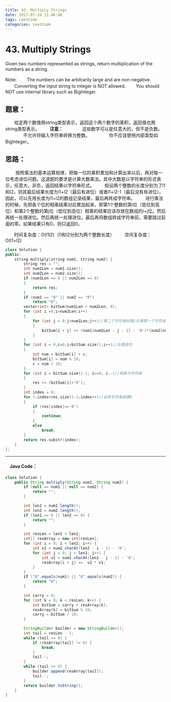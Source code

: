 ```yaml
---
title: 43. Multiply Strings
date: 2017-07-20 21:46:48
tags: LeetCode
categories: LeetCode
---
```


# 43. Multiply Strings

Given two numbers represented as strings, return multiplication of the numbers as a string.

Note:
　　The numbers can be arbitrarily large and are non-negative.
　　Converting the input string to integer is NOT allowed.
　　You should NOT use internal library such as BigInteger.

<!--more-->

## 题意：

　　给定两个数值用string类型表示，返回这个两个数字的乘积，返回值也用string类型表示。
　　**注意：**
　　　　这些数字可以是任意大的，但不是负数。
　　　　不允许将输入字符串转换为整数。
　　　　你不应该使用内部类型如BigInteger。

## 思路：

　　 按照乘法的基本运算规律，把每一位的乘积累加和计算出来以后，再对每一位考虑进位问题。这道题的要求是计算大数乘法。其中大数是以字符串的形式表示，任意大，非负，返回结果以字符串形式。
　　假设两个整数的长度分别为了l1和l2，则其最后结果长度为l1+l2（最后有进位）或者l1+l2-1（最后没有有进位）。因此，可以先用长度为l1+l2的数组记录结果，最后再转成字符串。
　　进行乘法的时候，先把各个位的相乘结果对应累加起来，即第1个整数的第i位（低位到高位）和第2个整数的第j位（低位到高位）相乘的结果应该存放在数组的i+j位。然后再统一处理进位。然后再统一处理进位。最后再将数组转成字符串前，需要跳过前面的零。如果结果只有0，则只返回0。

　　时间复杂度：O(l1l2)（l1和l2分别为两个整数长度）
　　空间复杂度：O(l1+l2)

```c++
class Solution {
public:
	string multiply(string num1, string num2) {
		string res = "";
		int num1Len = num1.size();
		int num2Len = num2.size();
		if (num1Len == 0 || num2Len == 0)
		{
			return res;
		}
		if (num1 == "0" || num2 == "0")
			return "0";
		vector<int> bitSum(num1Len + num2Len, 0);
		for (int i =0;i<num2Len;i++)
		{
			for (int j = 0;j<num1Len;j++)//第二个字符串的第i位乘第一个字符串的0~j位，结果放到i+j位置，并累加
			{
				bitSum[i + j] += (num1[num1Len - j - 1] - '0')*(num2[num2Len - i - 1] - '0');
			}
		}
		for (int i = 0,c=0;i<bitSum.size();i++)//处理进位
		{
			int num = bitSum[i] + c;
			bitSum[i] = num % 10;
			c = num / 10;
		}
		for (int i = bitSum.size()-1; i>=0; i--)//转换为字符串
		{
			res += (bitSum[i]+'0');
		}
		int index = 0;
		for (;index<res.size()-1;index++)//去除字符串前置0
		{
			if (res[index]=='0')
			{
				continue;
			}
			else
				break;
		}
		return res.substr(index);
	}
};

```

---------------------------------------------------
#### 　Java Code：
```Java
class Solution {
    public String multiply(String num1, String num2) {
        if (null == num1 || null == num2) {
            return "";
        }

        int len1 = num1.length();
        int len2 = num2.length();
        if (len1 == 0 || len2 == 0) {
            return "";
        }

        int resLen = len1 + len2;
        int[] resArray = new int[resLen];
        for (int i = 0; i < len2; i++) {
            int v2 = num2.charAt(len2 - i - 1) - '0';
            for (int j = 0; j < len1; j++) {
                int v1 = num1.charAt(len1 - j - 1) - '0';
                resArray[i + j] +=  v2 * v1;
            }
        }
        if ("0".equals(num1) || "0".equals(num2)) {
            return "0";
        }

        int carry = 0;
        for (int k = 0; k < resLen; k++) {
            int bitSum = carry + resArray[k];
            resArray[k] = bitSum % 10;
            carry = bitSum / 10;
        }

        StringBuilder builder = new StringBuilder();
        int tail = resLen - 1;
        while (tail >= 0) {
            if (resArray[tail] != 0) {
                break;
            }
            tail--;
        }
        while (tail >= 0) {
            builder.append(resArray[tail]);
            tail--;
        }
        return builder.toString();
    }
}
```
